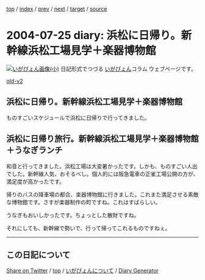 [top](../index.html) 
 / [index](index.html) 
 / [prev](https://igapyon.github.io/diary/2004/ig040719.html) 
 / [next](https://igapyon.github.io/diary/2004/ig040813.html) 
 / [target](https://igapyon.github.io/diary/2004/ig040725.html) 
 / [source](https://github.com/igapyon/diary/blob/gh-pages/2004/ig040725.html.src.md) 

2004-07-25 diary: 浜松に日帰り。新幹線浜松工場見学＋楽器博物館
=====================================================================================================
[![いがぴょん画像(小)](https://igapyon.github.io/diary/images/iga200306s.jpg "いがぴょん")](https://igapyon.github.io/diary/memo/memoigapyon.html) 日記形式でつづる [いがぴょん](https://igapyon.github.io/diary/memo/memoigapyon.html)コラム ウェブページです。

[old-v2](ig040725-orig.html)

## 浜松に日帰り。新幹線浜松工場見学＋楽器博物館

ものすごいスケジュールで浜松に日帰りで行ってきました。


## 浜松に日帰り旅行。新幹線浜松工場見学＋楽器博物館＋うなぎランチ

和音と行ってきました。浜松工場は大変暑かったです。しかも、ものすごい人出でした。新幹線人気、おそるべし。個人的には阪急電車の正雀工場公開の方が、満足度が高かったです。

帰りのバスの降車場の都合、楽器博物館に行きました。これまた満足させる素敵な博物館です。さすが楽器制作の町ですね。これはすばらしい。

うなぎもおいしかったです。ちょっとした散財ですね。

それにしても、新幹線で勢いで、行って帰ってこれるものですねぇ。

----------------------------------------------------------------------------------------------------

## この日記について

[Share on Twitter](https://twitter.com/intent/tweet?hashtags=igapyon%2Cdiary%2C%E3%81%84%E3%81%8C%E3%81%B4%E3%82%87%E3%82%93&text=%E6%B5%9C%E6%9D%BE%E3%81%AB%E6%97%A5%E5%B8%B0%E3%82%8A%E3%80%82%E6%96%B0%E5%B9%B9%E7%B7%9A%E6%B5%9C%E6%9D%BE%E5%B7%A5%E5%A0%B4%E8%A6%8B%E5%AD%A6%EF%BC%8B%E6%A5%BD%E5%99%A8%E5%8D%9A%E7%89%A9%E9%A4%A8&url=https%3A%2F%2Figapyon.github.io%2Fdiary%2F2004%2Fig040725.html) / [top](../index.html) / [いがぴょんについて](https://igapyon.github.io/diary/memo/memoigapyon.html) / [Diary Generator](https://github.com/igapyon/igapyonv3)
